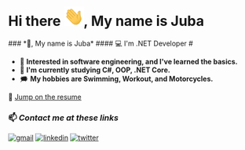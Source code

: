 <h1 align="left"> Hi there <img src="https://raw.githubusercontent.com/ABSphreak/ABSphreak/master/gifs/Hi.gif" width="40px" />, My name is Juba</h1>
### *👋, My name is Juba*  
#### 💻 I'm .NET Developer 
#

- 🔭 **Interested in software engineering, and I've learned the basics.**
- 🧠 **I'm currently studying C#, OOP, .NET Core.**
- 🗯️ **My hobbies are Swimming, Workout, and Motorcycles.**


📄 [Jump on the resume](https://github.com/juba97/Resume)

### 📫 *Contact me at these links*
[<img src='https://upload.wikimedia.org/wikipedia/commons/thumb/7/7e/Gmail_icon_%282020%29.svg/512px-Gmail_icon_%282020%29.svg.png' alt='gmail' height='35'>](mailto:jubikokoguashvili97@gmail.com) [<img src='https://icons.veryicon.com/png/Internet%20%26%20Web/Simple%201/linkedin.png' alt='linkedin' height='35'>](https://www.linkedin.com/in/juba-koguashvili-0a2108a8/)  [<img src='https://seeklogo.com/images/T/twitter-logo-A84FE9258E-seeklogo.com.png' alt='twitter' height='35'>](https://twitter.com/jubakoguashvili)
